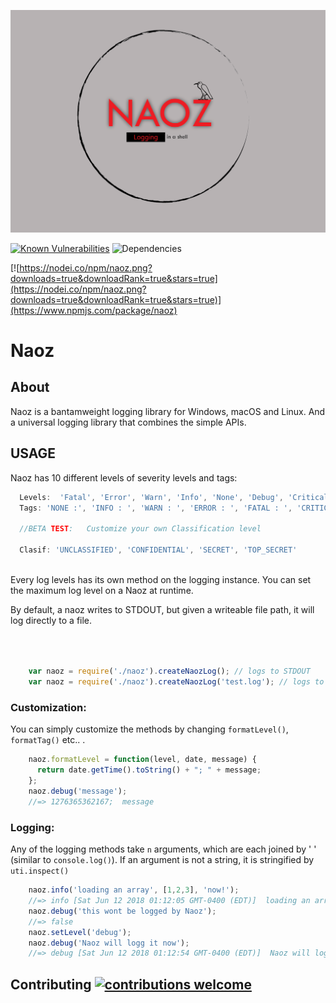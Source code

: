 
![alt Naoz](https://github.com/Cryptix720/Naoz/blob/master/logo.png)

[![Known Vulnerabilities](https://snyk.io/test/github/Cryptix720/naoz/badge.svg)](https://snyk.io/test/github/Cryptix720/naoz)
![Dependencies](https://david-dm.org/Cryptix720/Naoz.svg)





[![https://nodei.co/npm/naoz.png?downloads=true&downloadRank=true&stars=true](https://nodei.co/npm/naoz.png?downloads=true&downloadRank=true&stars=true)](https://www.npmjs.com/package/naoz)

# Naoz



## About
Naoz is a  bantamweight logging library for Windows, macOS and Linux.
And a universal logging library that combines the simple APIs.



## USAGE


Naoz has 10 different levels of severity levels and tags:
```js
  Levels:  'Fatal', 'Error', 'Warn', 'Info', 'None', 'Debug', 'Critical', 'Low', 'Medium', 'High'
  Tags: 'NONE :', 'INFO : ', 'WARN : ', 'ERROR : ', 'FATAL : ', 'CRITICAL :', 'LOW :', 'MEDIUM :', 'DEBUG :', 'HIGH :'
  
  //BETA TEST:   Customize your own Classification level 

  Clasif: 'UNCLASSIFIED', 'CONFIDENTIAL', 'SECRET', 'TOP_SECRET'
  
   ``` 
Every log levels has its own method on the logging instance. You can set the maximum log level on a Naoz at runtime. 

By default, a naoz writes to STDOUT, but given a writeable file path, it will log directly to a file.

```js



    var naoz = require('./naoz').createNaozLog(); // logs to STDOUT
    var naoz = require('./naoz').createNaozLog('test.log'); // logs to a file

```
### Customization:

You can simply customize the methods by changing `formatLevel()`, `formatTag()` etc.. .

```js
    naoz.formatLevel = function(level, date, message) {
      return date.getTime().toString() + "; " + message;
    };
    naoz.debug('message');
    //=> 1276365362167;  message
```
### Logging:

Any of the logging methods take `n` arguments, which are each joined by ' ' (similar to `console.log()`). 
If an argument is not a string, it is stringified by `uti.inspect()`

```js
    naoz.info('loading an array', [1,2,3], 'now!');
    //=> info [Sat Jun 12 2018 01:12:05 GMT-0400 (EDT)]  loading an array [ 1, 2, 3, [length]: 3 ] now!
    naoz.debug('this wont be logged by Naoz');
    //=> false
    naoz.setLevel('debug');
    naoz.debug('Naoz will logg it now');
    //=> debug [Sat Jun 12 2018 01:12:54 GMT-0400 (EDT)]  Naoz will logg it now.

```
    
## Contributing [![contributions welcome](https://img.shields.io/badge/contributions-welcome-brightgreen.svg?style=flat)](https://github.com/Cryptix720/Naoz/issues)

